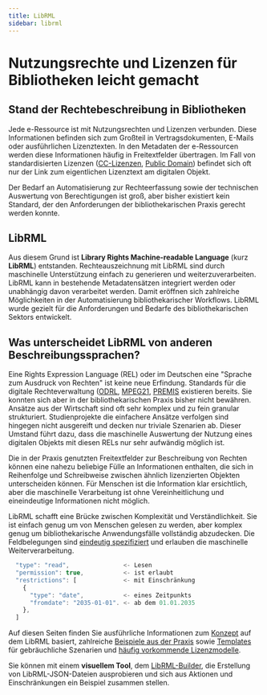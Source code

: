 ```yaml
---
title: LibRML
sidebar: librml
---
```


# Nutzungsrechte und Lizenzen für Bibliotheken leicht gemacht

## Stand der Rechtebeschreibung in Bibliotheken

Jede e-Ressource ist mit Nutzungsrechten und Lizenzen verbunden. Diese Informationen befinden sich zum Großteil in Vertragsdokumenten, E-Mails oder ausführlichen Lizenztexten. In den Metadaten der e-Ressourcen werden diese Informationen häufig in Freitextfelder übertragen. Im Fall von standardisierten Lizenzen ([CC-Lizenzen](https://de.wikipedia.org/wiki/Creative_Commons#Lizenzen), [Public Domain](https://de.wikipedia.org/wiki/Gemeinfreiheit#Public_Domain)) befindet sich oft nur der Link zum eigentlichen Lizenztext am digitalen Objekt.

Der Bedarf an Automatisierung zur Rechteerfassung sowie der technischen Auswertung von Berechtigungen ist groß, aber bisher existiert kein Standard, der den Anforderungen der bibliothekarischen Praxis gerecht werden konnte.

## LibRML

Aus diesem Grund ist **Library Rights Machine-readable Language** (kurz **LibRML**) entstanden. Rechteauszeichnung mit LibRML sind durch maschinelle Unterstützung einfach zu generieren und weiterzuverarbeiten. LibRML kann in bestehende Metadatensätzen integriert werden oder unabhängig davon verarbeitet werden. Damit eröffnen sich zahlreiche Möglichkeiten in der Automatisierung bibliothekarischer Workflows. LibRML wurde gezielt für die Anforderungen und Bedarfe des bibliothekarischen Sektors entwickelt.

## Was unterscheidet LibRML von anderen Beschreibungssprachen?

Eine Rights Expression Language (REL) oder im Deutschen eine "Sprache zum Ausdruck von Rechten" ist keine neue Erfindung. Standards für die digitale Rechteverwaltung ([ODRL](https://en.wikipedia.org/wiki/ODRL), [MPEG21](https://de.wikipedia.org/wiki/MPEG-21), [PREMIS](https://de.wikipedia.org/wiki/Preservation_Metadata:_Implementation_Strategies) existieren bereits. Sie konnten sich aber in der bibliothekarischen Praxis bisher nicht bewähren. Ansätze aus der Wirtschaft sind oft sehr komplex und zu fein granular strukturiert. Studienprojekte die einfachere Ansätze verfolgen sind hingegen nicht ausgereift und decken nur triviale Szenarien ab. Dieser Umstand führt dazu, dass die maschinelle Auswertung der Nutzung eines digitalen Objekts mit diesen RELs nur sehr aufwändig möglich ist.

Die in der Praxis genutzten Freitextfelder zur Beschreibung von Rechten können eine nahezu beliebige Fülle an Informationen enthalten, die sich in Reihenfolge und Schreibweise zwischen ähnlich lizenzierten Objekten unterscheiden können. Für Menschen ist die Information klar ersichtlich, aber die maschinelle Verarbeitung ist ohne Vereinheitlichung und eineindeutige Informationen nicht möglich.

LibRML schafft eine Brücke zwischen Komplexität und Verständlichkeit. Sie ist einfach genug um von Menschen gelesen zu werden, aber komplex genug um bibliothekarische Anwendungsfälle vollständig abzudecken. Die Feldbelegungen sind [eindeutig spezifiziert](schema/xsdschema.md) und erlauben die maschinelle Weiterverarbeitung.

```javascript
  "type": "read",               <- Lesen
  "permission": true,           <- ist erlaubt
  "restrictions": [             <- mit Einschränkung
    {
      "type": "date",           <- eines Zeitpunkts
      "fromdate": "2035-01-01". <- ab dem 01.01.2035
    },
  ]
```

Auf diesen Seiten finden Sie ausführliche Informationen zum [Konzept](schema/concept.md) auf dem LibRML basiert, zahlreiche [Beispiele aus der Praxis](examples/examples.md) sowie [Templates](tmpl/templates.md) für gebräuchliche Szenarien und [häufig vorkommende Lizenzmodelle](tmpl/beispiele.md).

Sie können mit einem **visuellem Tool**, dem [LibRML-Builder](builder/index.html), die Erstellung von LibRML-JSON-Dateien ausprobieren und sich aus Aktionen und Einschränkungen ein Beispiel zusammen stellen.
